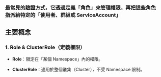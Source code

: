 ### 最常見的驗證方式，它透過定義「角色」來管理權限，再把這些角色指派給特定的「使用者、群組或 ServiceAccount」

## 主要概念

### 1. **Role & ClusterRole**（定義權限）

- **Role**：限定在「某個 Namespace」內的權限。
    
- **ClusterRole**：適用於整個叢集（Cluster），不受 Namespace 限制。